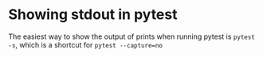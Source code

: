 # Showing stdout in pytest

The easiest way to show the output of prints when running pytest is `pytest -s`, which is a shortcut for `pytest --capture=no`
